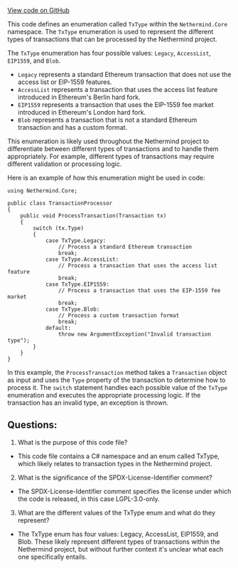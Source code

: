 [View code on GitHub](https://github.com/NethermindEth/nethermind/src/Nethermind/Nethermind.Core/TxType.cs)

This code defines an enumeration called `TxType` within the `Nethermind.Core` namespace. The `TxType` enumeration is used to represent the different types of transactions that can be processed by the Nethermind project. 

The `TxType` enumeration has four possible values: `Legacy`, `AccessList`, `EIP1559`, and `Blob`. 

- `Legacy` represents a standard Ethereum transaction that does not use the access list or EIP-1559 features.
- `AccessList` represents a transaction that uses the access list feature introduced in Ethereum's Berlin hard fork. 
- `EIP1559` represents a transaction that uses the EIP-1559 fee market introduced in Ethereum's London hard fork. 
- `Blob` represents a transaction that is not a standard Ethereum transaction and has a custom format. 

This enumeration is likely used throughout the Nethermind project to differentiate between different types of transactions and to handle them appropriately. For example, different types of transactions may require different validation or processing logic. 

Here is an example of how this enumeration might be used in code:

```
using Nethermind.Core;

public class TransactionProcessor
{
    public void ProcessTransaction(Transaction tx)
    {
        switch (tx.Type)
        {
            case TxType.Legacy:
                // Process a standard Ethereum transaction
                break;
            case TxType.AccessList:
                // Process a transaction that uses the access list feature
                break;
            case TxType.EIP1559:
                // Process a transaction that uses the EIP-1559 fee market
                break;
            case TxType.Blob:
                // Process a custom transaction format
                break;
            default:
                throw new ArgumentException("Invalid transaction type");
        }
    }
}
```

In this example, the `ProcessTransaction` method takes a `Transaction` object as input and uses the `Type` property of the transaction to determine how to process it. The `switch` statement handles each possible value of the `TxType` enumeration and executes the appropriate processing logic. If the transaction has an invalid type, an exception is thrown.
## Questions: 
 1. What is the purpose of this code file?
- This code file contains a C# namespace and an enum called TxType, which likely relates to transaction types in the Nethermind project.

2. What is the significance of the SPDX-License-Identifier comment?
- The SPDX-License-Identifier comment specifies the license under which the code is released, in this case LGPL-3.0-only.

3. What are the different values of the TxType enum and what do they represent?
- The TxType enum has four values: Legacy, AccessList, EIP1559, and Blob. These likely represent different types of transactions within the Nethermind project, but without further context it's unclear what each one specifically entails.